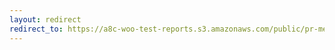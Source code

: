 ```yaml
---
layout: redirect
redirect_to: https://a8c-woo-test-reports.s3.amazonaws.com/public/pr-merge/38284/api/index.html
---
```

